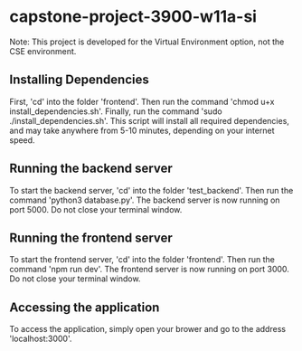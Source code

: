 # capstone-project-3900-w11a-si
Note: This project is developed for the Virtual Environment option, not the CSE environment.

## Installing Dependencies
First, 'cd' into the folder 'frontend'. Then run the command 'chmod u+x install_dependencies.sh'. Finally, run the command 'sudo ./install_dependencies.sh'. This script will install all required dependencies, and may take anywhere from 5-10 minutes, depending on your internet speed.

## Running the backend server
To start the backend server, 'cd' into the folder 'test_backend'. Then run the command 'python3 database.py'. The backend server is now running on port 5000. Do not close your terminal window.

## Running the frontend server
To start the frontend server, 'cd' into the folder 'frontend'. Then run the command 'npm run dev'. The frontend server is now running on port 3000. Do not close your terminal window.

## Accessing the application
To access the application, simply open your brower and go to the address 'localhost:3000'.
